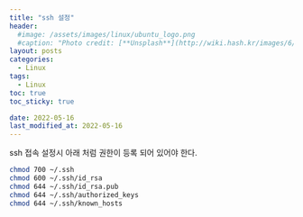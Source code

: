 ```yaml
---
title: "ssh 설정"
header:
  #image: /assets/images/linux/ubuntu_logo.png
  #caption: "Photo credit: [**Unsplash**](http://wiki.hash.kr/images/6/6e/%EC%9A%B0%EB%B6%84%ED%88%AC_%EB%A1%9C%EA%B3%A0.png)"
layout: posts
categories:
  - Linux
tags:
  - Linux
toc: true
toc_sticky: true

date: 2022-05-16
last_modified_at: 2022-05-16
---
```


ssh 접속 설정시 아래 처럼 권한이 등록 되어 있어야 한다.

```bash
chmod 700 ~/.ssh
chmod 600 ~/.ssh/id_rsa
chmod 644 ~/.ssh/id_rsa.pub
chmod 644 ~/.ssh/authorized_keys
chmod 644 ~/.ssh/known_hosts
```
